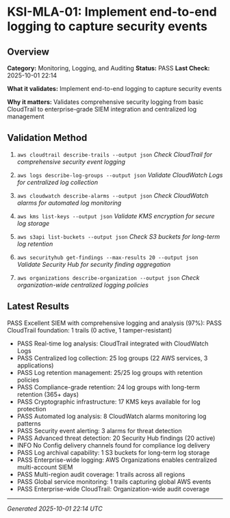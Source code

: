 # KSI-MLA-01: Implement end-to-end logging to capture security events

## Overview

**Category:** Monitoring, Logging, and Auditing
**Status:** PASS
**Last Check:** 2025-10-01 22:14

**What it validates:** Implement end-to-end logging to capture security events

**Why it matters:** Validates comprehensive security logging from basic CloudTrail to enterprise-grade SIEM integration and centralized log management

## Validation Method

1. `aws cloudtrail describe-trails --output json`
   *Check CloudTrail for comprehensive security event logging*

2. `aws logs describe-log-groups --output json`
   *Validate CloudWatch Logs for centralized log collection*

3. `aws cloudwatch describe-alarms --output json`
   *Check CloudWatch alarms for automated log monitoring*

4. `aws kms list-keys --output json`
   *Validate KMS encryption for secure log storage*

5. `aws s3api list-buckets --output json`
   *Check S3 buckets for long-term log retention*

6. `aws securityhub get-findings --max-results 20 --output json`
   *Validate Security Hub for security finding aggregation*

7. `aws organizations describe-organization --output json`
   *Check organization-wide centralized logging policies*

## Latest Results

PASS Excellent SIEM with comprehensive logging and analysis (97%): PASS CloudTrail foundation: 1 trails (0 active, 1 tamper-resistant)
- PASS Real-time log analysis: CloudTrail integrated with CloudWatch Logs
- PASS Centralized log collection: 25 log groups (22 AWS services, 3 applications)
- PASS Log retention management: 25/25 log groups with retention policies
- PASS Compliance-grade retention: 24 log groups with long-term retention (365+ days)
- PASS Cryptographic infrastructure: 17 KMS keys available for log protection
- PASS Automated log analysis: 8 CloudWatch alarms monitoring log patterns
- PASS Security event alerting: 3 alarms for threat detection
- PASS Advanced threat detection: 20 Security Hub findings (20 active)
- INFO No Config delivery channels found for compliance log delivery
- PASS Log archival capability: 1 S3 buckets for long-term log storage
- PASS Enterprise-wide logging: AWS Organizations enables centralized multi-account SIEM
- PASS Multi-region audit coverage: 1 trails across all regions
- PASS Global service monitoring: 1 trails capturing global AWS events
- PASS Enterprise-wide CloudTrail: Organization-wide audit coverage

---
*Generated 2025-10-01 22:14 UTC*
